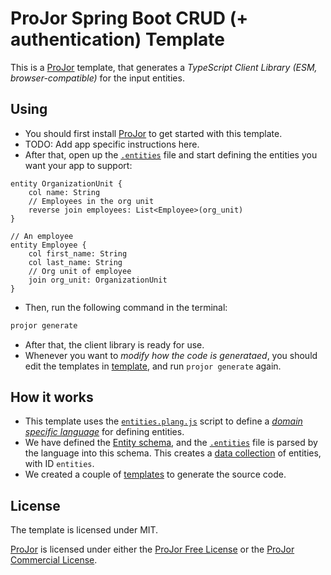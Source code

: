 # ProJor Spring Boot CRUD (+ authentication) Template

This is a [ProJor](https://projor.io) template, that generates a _TypeScript Client Library (ESM, browser-compatible)_ for the input entities.

## Using

* You should first install [ProJor](https://projor.io) to get started with this template.
* TODO: Add app specific instructions here.
* After that, open up the [`.entities`](.entities) file and start defining the entities you want your app to support:

```
entity OrganizationUnit {
    col name: String
    // Employees in the org unit
    reverse join employees: List<Employee>(org_unit)
}

// An employee
entity Employee {
    col first_name: String
    col last_name: String
    // Org unit of employee
    join org_unit: OrganizationUnit
}
```

* Then, run the following command in the terminal:

```bash
projor generate
```

* After that, the client library is ready for use.
* Whenever you want to _modify how the code is generataed_, you should edit the templates in [template](template/), and run `projor generate` again.

## How it works

* This template uses the [`entities.plang.js`](language/entities.plang.js) script to define a _[domain specific language](https://docs.projor.io/overview/languages.html)_ for defining entities.
* We have defined the [Entity schema](schema/Entity.pschema.yaml), and the [`.entities`](.entities) file is parsed by the language into this schema. This creates a [data collection](https://docs.projor.io/overview/data-collections.html) of entities, with ID `entities`.
* We created a couple of [templates](template/) to generate the source code.

## License

The template is licensed under MIT.

[ProJor](https://projor.io) is licensed under either the [ProJor Free License](https://license.projor.io) or the [ProJor Commercial License](https://license.projor.io).
